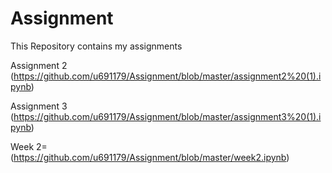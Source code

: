 # Assignment
This Repository contains my assignments


Assignment 2 (https://github.com/u691179/Assignment/blob/master/assignment2%20(1).ipynb) 

Assignment 3 (https://github.com/u691179/Assignment/blob/master/assignment3%20(1).ipynb)

Week 2=(https://github.com/u691179/Assignment/blob/master/week2.ipynb)
